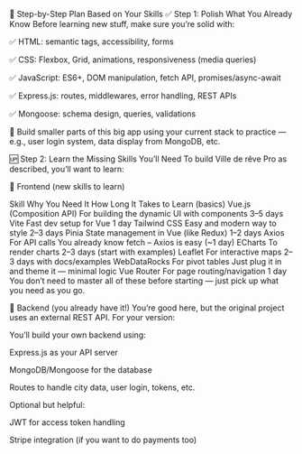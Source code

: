 🔑 Step-by-Step Plan Based on Your Skills
✅ Step 1: Polish What You Already Know
Before learning new stuff, make sure you’re solid with:

✅ HTML: semantic tags, accessibility, forms

✅ CSS: Flexbox, Grid, animations, responsiveness (media queries)

✅ JavaScript: ES6+, DOM manipulation, fetch API, promises/async-await

✅ Express.js: routes, middlewares, error handling, REST APIs

✅ Mongoose: schema design, queries, validations

🧠 Build smaller parts of this big app using your current stack to practice — e.g., user login system, data display from MongoDB, etc.

🆙 Step 2: Learn the Missing Skills You’ll Need
To build Ville de rêve Pro as described, you’ll want to learn:

🚀 Frontend (new skills to learn)

Skill	Why You Need It	How Long It Takes to Learn (basics)
Vue.js (Composition API)	For building the dynamic UI with components	3–5 days
Vite	Fast dev setup for Vue	1 day
Tailwind CSS	Easy and modern way to style	2–3 days
Pinia	State management in Vue (like Redux)	1–2 days
Axios	For API calls	You already know fetch – Axios is easy (~1 day)
ECharts	To render charts	2–3 days (start with examples)
Leaflet	For interactive maps	2–3 days with docs/examples
WebDataRocks	For pivot tables	Just plug it in and theme it — minimal logic
Vue Router	For page routing/navigation	1 day
You don’t need to master all of these before starting — just pick up what you need as you go.

🔧 Backend (you already have it!)
You’re good here, but the original project uses an external REST API. For your version:

You’ll build your own backend using:

Express.js as your API server

MongoDB/Mongoose for the database

Routes to handle city data, user login, tokens, etc.

Optional but helpful:

JWT for access token handling

Stripe integration (if you want to do payments too)

